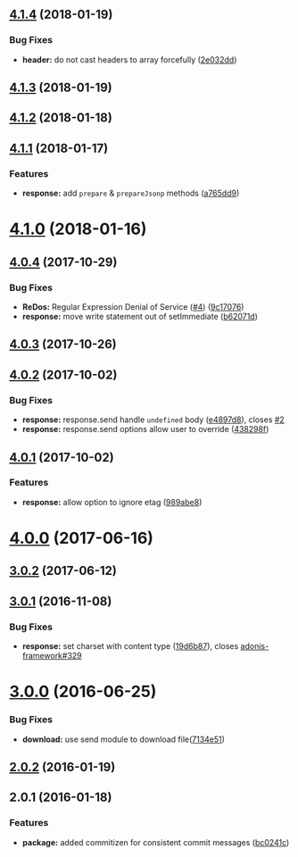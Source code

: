 <a name="4.1.4"></a>
## [4.1.4](https://github.com/poppinss/node-res/compare/v4.1.3...v4.1.4) (2018-01-19)


### Bug Fixes

* **header:** do not cast headers to array forcefully ([2e032dd](https://github.com/poppinss/node-res/commit/2e032dd))



<a name="4.1.3"></a>
## [4.1.3](https://github.com/poppinss/node-res/compare/v4.1.2...v4.1.3) (2018-01-19)



<a name="4.1.2"></a>
## [4.1.2](https://github.com/poppinss/node-res/compare/v4.1.1...v4.1.2) (2018-01-18)



<a name="4.1.1"></a>
## [4.1.1](https://github.com/poppinss/node-res/compare/v4.1.0...v4.1.1) (2018-01-17)


### Features

* **response:** add `prepare` & `prepareJsonp` methods ([a765dd9](https://github.com/poppinss/node-res/commit/a765dd9))



<a name="4.1.0"></a>
# [4.1.0](https://github.com/poppinss/node-res/compare/v4.0.4...v4.1.0) (2018-01-16)



<a name="4.0.4"></a>
## [4.0.4](https://github.com/poppinss/node-res/compare/v4.0.2...v4.0.4) (2017-10-29)


### Bug Fixes

* **ReDos:** Regular Expression Denial of Service ([#4](https://github.com/poppinss/node-res/issues/4)) ([9c17076](https://github.com/poppinss/node-res/commit/9c17076))
* **response:** move write statement out of setImmediate ([b62071d](https://github.com/poppinss/node-res/commit/b62071d))



<a name="4.0.3"></a>
## [4.0.3](https://github.com/poppinss/node-res/compare/v4.0.2...v4.0.3) (2017-10-26)



<a name="4.0.2"></a>
## [4.0.2](https://github.com/poppinss/node-res/compare/v4.0.0...v4.0.2) (2017-10-02)


### Bug Fixes

* **response:** response.send handle `undefined` body ([e4897d8](https://github.com/poppinss/node-res/commit/e4897d8)), closes [#2](https://github.com/poppinss/node-res/issues/2)
* **response:** response.send options allow user to override ([438298f](https://github.com/poppinss/node-res/commit/438298f))


<a name="4.0.1"></a>
## [4.0.1](https://github.com/poppinss/node-res/compare/v4.0.0...v4.0.1) (2017-10-02)


### Features

* **response:** allow option to ignore etag ([989abe8](https://github.com/poppinss/node-res/commit/989abe8))



<a name="4.0.0"></a>
# [4.0.0](https://github.com/poppinss/node-res/compare/v3.0.2...v4.0.0) (2017-06-16)



<a name="3.0.2"></a>
## [3.0.2](https://github.com/poppinss/node-res/compare/v3.0.1...v3.0.2) (2017-06-12)



<a name="3.0.1"></a>
## [3.0.1](https://github.com/poppinss/node-res/compare/v2.0.1...v3.0.1) (2016-11-08)


### Bug Fixes

* **response:** set charset with content type ([19d6b87](https://github.com/poppinss/node-res/commit/19d6b87)), closes [adonis-framework#329](https://github.com/adonis-framework/issues/329)


<a name="3.0.0"></a>
# [3.0.0](https://github.com/poppinss/node-res/compare/v2.0.1...v3.0.0) (2016-06-25)


### Bug Fixes

* **download:** use send module to download file([7134e51](https://github.com/poppinss/node-res/commit/7134e51))



<a name="2.0.2"></a>
## [2.0.2](https://github.com/poppinss/node-res/compare/v2.0.1...v2.0.2) (2016-01-19)




<a name="2.0.1"></a>
## 2.0.1 (2016-01-18)


### Features

* **package:** added commitizen for consistent commit messages ([bc0241c](https://github.com/poppinss/node-res/commit/bc0241c))



